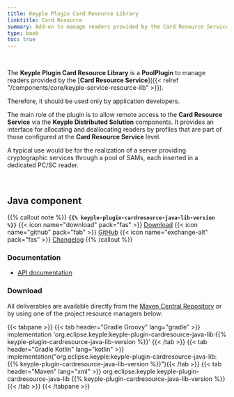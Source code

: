 ```yaml
---
title: Keyple Plugin Card Resource Library
linktitle: Card Resource
summary: Add-on to manage readers provided by the Card Resource Service.
type: book
toc: true
---
```


<br>

The **Keyple Plugin Card Resource Library** is a **PoolPlugin** to manage readers provided by the 
[**Card Resource Service**]({{< relref "/components/core/keyple-service-resource-lib" >}}).

Therefore, it should be used only by application developers.

The main role of the plugin is to allow remote access to the **Card Resource Service** via the **Keyple Distributed 
Solution** components. 
It provides an interface for allocating and deallocating readers by profiles that are part of those configured at the 
**Card Resource Service** level.

A typical use would be for the realization of a server providing cryptographic services through a pool of SAMs, each 
inserted in a dedicated PC/SC reader.

<br>

## Java component

{{% callout note %}}
**`{{% keyple-plugin-cardresource-java-lib-version %}}`**
<span class="component-metadata">{{< icon name="download" pack="fas" >}} [Download](#download)</span>
<span class="component-metadata">{{< icon name="github" pack="fab" >}}
[GitHub](https://github.com/eclipse-keyple/keyple-plugin-cardresource-java-lib/)</span>
<span class="component-metadata">{{< icon name="exchange-alt" pack="fas" >}}
[Changelog](https://github.com/eclipse-keyple/keyple-plugin-cardresource-java-lib/blob/main/CHANGELOG.md)</span>
{{% /callout %}}

### Documentation

* [API documentation](https://eclipse-keyple.github.io/keyple-plugin-cardresource-java-lib)

### Download

All deliverables are available directly from the 
[Maven Central Repository](https://central.sonatype.dev/search?q=keyple-plugin-cardresource-java-lib) or by using one 
of the project resource managers below:

{{< tabpane >}}
{{< tab header="Gradle Groovy" lang="gradle" >}}
implementation 'org.eclipse.keyple:keyple-plugin-cardresource-java-lib:{{% keyple-plugin-cardresource-java-lib-version %}}'
{{< /tab >}}
{{< tab header="Gradle Kotlin" lang="kotlin" >}}
implementation("org.eclipse.keyple:keyple-plugin-cardresource-java-lib:{{% keyple-plugin-cardresource-java-lib-version %}}"){{< /tab >}}
{{< tab header="Maven" lang="xml" >}}
<dependency>
  <groupId>org.eclipse.keyple</groupId>
  <artifactId>keyple-plugin-cardresource-java-lib</artifactId>
  <version>{{% keyple-plugin-cardresource-java-lib-version %}}</version>
</dependency>
{{< /tab >}}
{{< /tabpane >}}